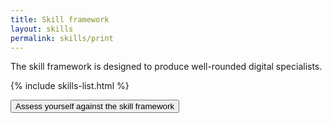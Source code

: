 ```yaml
---
title: Skill framework
layout: skills
permalink: skills/print
---
```

The skill framework is designed to produce well-rounded digital specialists.

{% include skills-list.html %}

<div class="text-center" >
<a href="{{ site.baseurl }}/assessment"><button type="button" class="btn btn-primary">Assess yourself against the skill framework</button></a>
</div>
